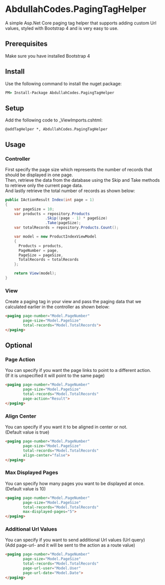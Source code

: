 # AbdullahCodes.PagingTagHelper
A simple Asp.Net Core paging tag helper that supports adding custom Url values, styled with Bootstrap 4 and is very easy to use.

## Prerequisites
Make sure you have installed Bootstrap 4

## Install
Use the following command to install the nuget package:
```cmd
PM> Install-Package AbdullahCodes.PagingTagHelper
```

## Setup
Add the following code to _ViewImports.cshtml:
```razor
@addTagHelper *, AbdullahCodes.PagingTagHelper
```

## Usage

### Controller
First specify the page size which represents the number of records that should be displayed in one page.<br>
Then, retrieve the data from the database using the Skip and Take methods to retrieve only the current page data.<br>
And lastly retrieve the total number of records as shown below:
```c#
public IActionResult Index(int page = 1)
{
    var pageSize = 10;          
    var products = repository.Products
                  .Skip((page - 1) * pageSize)
                  .Take(pageSize);
    var totalRecords = repository.Products.Count();

    var model = new ProductIndexViewModel 
    {
      Products = products,
      PageNumber = page,
      PageSize = pageSize,
      TotalRecords = totalRecords
    };

    return View(model);
}
```

### View
Create a paging tag in your view and pass the paging data that we calculated earlier in the controller as shown below:
````html
<paging page-number="Model.PageNumber" 
        page-size="Model.PageSize"
        total-records="Model.TotalRecords">
</paging>
````

## Optional

### Page Action
You can specify if you want the page links to point to a different action.<br>
(If it is unspecified it will point to the same page)
````html
<paging page-number="Model.PageNumber" 
        page-size="Model.PageSize"
        total-records="Model.TotalRecords"
        page-action="Result">
</paging>
````

### Align Center
You can specify if you want it to be aligned in center or not.<br>
(Default value is true)
````html
<paging page-number="Model.PageNumber" 
        page-size="Model.PageSize"
        total-records="Model.TotalRecords"
        align-center="false">
</paging>
````

### Max Displayed Pages
You can specify how many pages you want to be displayed at once.<br>
(Default value is 10)
````html
<paging page-number="Model.PageNumber" 
        page-size="Model.PageSize"
        total-records="Model.TotalRecords"
        max-displayed-pages="5">
</paging>
````

### Additional Url Values
You can specify if you want to send additional Url values (Url query)<br>
(Add page-url-<name of value> and it will be sent to the action as a route value)
````html
<paging page-number="Model.PageNumber" 
        page-size="Model.PageSize"
        total-records="Model.TotalRecords"
        page-url-user="Model.User"
        page-url-date="Model.Date">
</paging>
````
